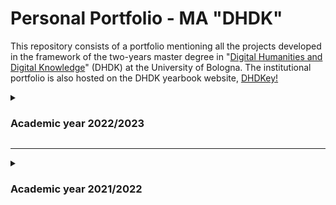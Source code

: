 # Personal Portfolio - MA "DHDK"

This repository consists of a portfolio mentioning all the projects developed in the framework of the two-years master degree in "[Digital Humanities and Digital Knowledge](https://corsi.unibo.it/2cycle/DigitalHumanitiesKnowledge)" (DHDK) at the University of Bologna. The institutional portfolio is also hosted on the DHDK yearbook website, [DHDKey!](https://projects.dharc.unibo.it/dhdkey/projects?id=manuele_veggi)

<!--
<p float="left">
  <img src="https://decision-for-liver.eu/wp-content/uploads/2020/07/UNIBO-e1595960458939.png" height="100" />
  <img src="https://encrypted-tbn0.gstatic.com/images?q=tbn:ANd9GcQe81dOgZeipgZrUl1egv12OADQaEukJQsK-pN6lV6dyn7s7m2nMcmp5SUJMNJhO1AuHOg&usqp=CAU" height="100" />
  <img src="https://apps.uniroma3.it/ateneo/memo/files/pub_crop_thumb_Immagine_a5a84948-f1bb-4ec3-a711-3c159d79ced8.jpg" height="100" /> 
  <img src="https://www.epfl.ch/about/overview/wp-content/uploads/2020/07/logo-epfl-1024x576.png" height="100" />
</p>
-->

<details>
<summary><h3>Academic year 2022/2023</h3></summary>

|**Project**|**Course**|**Professor(s)**|**Notes**|**Submitted**
|---|---|---|---|---|
|**[MyTISSE. Interactive systems as enhancement tools for the sense of care in color perception](https://github.com/ManueleVeggi/dhdkThesis/blob/f14b0aee69305d8b9515324455e86180ad228f4f/README.md)**|Master Degree Thesis in Interaction Media Design|Pescarin|[Private Repository](https://github.com/ManueleVeggi/dhdkThesis.git)|<i>ongoing</i>|
|**[Zeri Art Market Ontology](https://github.com/fondazerimv/amontolgy/blob/bc69c53639c5c1b81ee4a7a4a860e5ddcc639bd0/README.md)**|[Collegio Superiore](https://site.unibo.it/collegio-superiore/it) Thesis & Internship at [Fondazione Zeri](https://fondazionezeri.unibo.it/it)|Iannucci, Peroni; Mambelli (Tutor)|[Private Repository](https://github.com/fondazerimv/amontolgy.git)|<i>ongoing</i>|
|**[<i>Rudimentum Novitorum</i>. Immersive Medieval World Map](https://github.com/ManueleVeggi/rudimentumNovitorumMap/blob/main/RudNovMap/RudNovMap.uproject)**|Visiting student at [EPFL - eM+](https://www.epfl.ch/labs/emplus/)|Kenderdine (Referent Professor)|[View Repository](https://github.com/ManueleVeggi/rudimentumNovitorumMap.git)|<i>ongoing</i>|
|**[ProvokArt. Speech-based interaction in a VR art gallery for HTC Vive](https://github.com/ManueleVeggi/labVrAr/blob/67de56822aa1894a6df4249e22870cd08b03ffd4/README.md)**|Laboratory of VR and AR|Marfia|[View Repository](https://github.com/ManueleVeggi/labVrAr.git)|<i>just started</i>|
|**[ Transfiguræ - Trasmigrazioni di modelli iconografici bizantini](https://fondazerimv.github.io/transfigurae/)**|Internship at [Fondazione Zeri](https://fondazionezeri.unibo.it/it)|Mambelli (Tutor)|[View Repository](https://github.com/fondazerimv/transfigurae.git)|Mar. 2023|
|**[Nice to MET you: art journeys from Italy to New York](https://manueleveggi.github.io/infoviz/)**|Information Visualization|Daquino|[View Repository](https://github.com/ManueleVeggi/infoviz)|Jan. 2023|
|**[<i>In Itinere</i>: an open data project on international students in Italian university](https://manueleveggi.github.io/initinere/)**|Open Access and Digital Ethics|Palmirani|[View repository](https://github.com/ManueleVeggi/initinere.git)|Dec. 2022|
|**[Damien Hirst and the Contemporary Art Market. Final Course Report](https://github.com/ManueleVeggi/dhdkPortfolio/blob/7edff85599d1c20d5f443e7151581d192ca4d9de/essay/Veggi&alBusinessReport.pdf)**|Business Strategy and Innovation in Cultural Industries|Lo Verso|[View reference case study](https://faculty-research.esmt.berlin/publication/damien-hirst-and-contemporary-art-market)|Dec. 2022|
</details>


********

<details>
<summary><h3>Academic year 2021/2022 </h3></summary>

|**Project**|**Course**|**Professor(s)**|**Notes**|**Submitted**
|---|---|---|---|---|
|**[<i>NoStos</i> nella pelle: gamification project for children at Palazzo Fava (Bologna)](https://semafe.github.io/FAVoloso/)**|Digital Heritage and Multimedia|Caraceni - Pescarin|[View repository](https://github.com/semafe/FAVoloso.git) | Jul. 2022|
|**[Sewing text and images together in the digital environment.  A review of "Bayeux Tapestry Digital Edition"](https://github.com/ManueleVeggi/dhdkPortfolio/blob/3f1d383445e2295972e42046bf0ead568e7354bb/essay/VeggiSedaReview1.pdf)**|Scholarly Editing and Digital Approaches|Italia|First version. [View reference edition](http://www.sd-editions.com/bayeux/online/)| Jan. 2022|
|**[Changing lenses. Visualising marginalisation strategies through a multilevel text analysis of "Gli occhiali d'oro" by Giorgio Bassani](https://digimof.github.io/gbggold/)**|Digital Text in the Humanities: Theories, Methodologies, Applications|Mancinelli|[View repository](https://github.com/digiMof/gbggold.git) | Jul. 2022|
|**[OFfLOD. _Orlando Furioso_ for Linked Open Data](https://off-lod.github.io/orlando-furioso/)**|Knowledge Management - Knowledge Organization and Cultural Heritage|Tomasi|[View repository](https://github.com/off-lod/orlando-furioso.git)| Apr. 2022|
|**[KRœPiUS. Knowledge representation and extraction of Gropius, <i>The Theory and Organization of Bauhaus</i>](https://digimof.github.io/keGropius/)**|   Knowledge Management - Knowledge Representation and Extraction|Gangemi - Nuzzolese|[View repository](https://github.com/digiMof/keGropius.git)|Aug. 2022|
|**[Dead Lover Society: A metadata-enriched and stylistically customizable magazine on tragic love stories](https://deadloversociety.github.io/imwt22/)** |Information Modelling and Web Technologies|Vitali|[View repository](https://github.com/deadloversociety/imwt22.git)|Jul. 2022|
|**[Python query processor for relational and graph databases of academic publications](https://github.com/olgagolgan/v-AMOS/blob/05bfb14c8781ec90fc356ff64c31895dfc076dd8/vAMOS_notebook.ipynb)**|Computational Management of Data - Data Science|Peroni|[View repository](https://github.com/olgagolgan/v-AMOS.git)|Aug. 2022|
</details>
